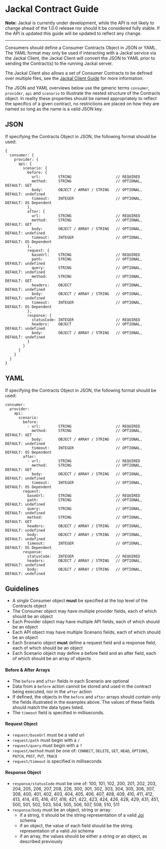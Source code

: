 # Jackal Contract Guide

__Note:__ Jackal is currently under development, while the API is not likely to change ahead of the 1.0.0 release nor should it be considered fully stable. If the API is updated this guide will be updated to reflect any change.

---------------

Consumers should define a Consumer Contracts Object in JSON or YAML. The YAML format may only be used if interacting with a Jackal service via the Jackal Client, the Jackal Client will convert the JSON to YAML prior to sending the Contract(s) to the running Jackal server.

The Jackal Client also allows a set of Consumer Contracts to be defined over multiple files, see the [Jackal Client Guide](https://github.com/findmypast-oss/jackal/blob/master/docs/client.md) for more information.

The JSON and YAML overviews below use the generic terms `consumer`, `provider`, `api` and `scenario` to illustrate the nested structure of the Contracts object. In reality these properties should be named appropriately to reflect the specifics of a given contract, no restrictions are placed on how they are named so long as the name is a valid JSON key.

## JSON

If specifying the Contracts Object in JSON, the following format should be used:

```
{
  consumer: {
    provider: {
      api: {
        scenario: {
          before: {
            url:        STRING                    // REQUIRED
            method:     STRING                    // OPTIONAL, DEFAULT: GET
            body:       OBJECT / ARRAY / STRING   // OPTIONAL, DEFAULT: undefined
            timeout:    INTEGER                   // OPTIONAL, DEFAULT: OS Dependent
          },
          after: {
            url:        STRING                    // REQUIRED
            method:     STRING                    // OPTIONAL, DEFAULT: GET
            body:       OBJECT / ARRAY / STRING   // OPTIONAL, DEFAULT: undefined
            timeout:    INTEGER                   // OPTIONAL, DEFAULT: OS Dependent
          },
          request: {
            baseUrl:    STRING                    // REQUIRED
            path:       STRING                    // OPTIONAL, DEFAULT: undefined
            query:      STRING                    // OPTIONAL, DEFAULT: undefined
            method:     STRING                    // OPTIONAL, DEFAULT: GET
            headers:    OBJECT                    // OPTIONAL, DEFAULT: undefined
            body:       OBJECT / ARRAY / STRING   // OPTIONAL, DEFAULT: undefined
            timeout:    INTEGER                   // OPTIONAL, DEFAULT: OS Dependent
          },
          response: {
            statusCode: INTEGER                   // REQUIRED
            headers:    OBJECT                    // OPTIONAL, DEFAULT: undefined
            body:       OBJECT / ARRAY / STRING   // OPTIONAL, DEFAULT: undefined
          }
        }
      }
    }
  }
}
```

## YAML

If specifying the Contracts Object in JSON, the following format should be used:

```
consumer:
  provider:
    api:
      scenario:
        before:
          - url:        STRING                    // REQUIRED
            method:     STRING                    // OPTIONAL, DEFAULT: GET
            body:       OBJECT / ARRAY / STRING   // OPTIONAL, DEFAULT: undefined
            timeout:    INTEGER                   // OPTIONAL, DEFAULT: OS Dependent
        after:
          - url:        STRING                    // REQUIRED
            method:     STRING                    // OPTIONAL, DEFAULT: GET
            body:       OBJECT / ARRAY / STRING   // OPTIONAL, DEFAULT: undefined
            timeout:    INTEGER                   // OPTIONAL, DEFAULT: OS Dependent
        request:
          baseUrl:      STRING                    // REQUIRED
          path:         STRING                    // OPTIONAL, DEFAULT: undefined
          query:        STRING                    // OPTIONAL, DEFAULT: undefined
          method:       STRING                    // OPTIONAL, DEFAULT: GET
          headers:      OBJECT / ARRAY / STRING   // OPTIONAL, DEFAULT: undefined
          body:         OBJECT / ARRAY / STRING   // OPTIONAL, DEFAULT: undefined
          timeout:      INTEGER                   // OPTIONAL, DEFAULT: OS Dependent
        response:
          statusCode:   INTEGER                   // REQUIRED
          headers:      OBJECT / ARRAY / STRING   // OPTIONAL, DEFAULT: undefined
          body:         OBJECT / ARRAY / STRING   // OPTIONAL, DEFAULT: undefined
```

## Guidelines

- A _single_ Consumer object __must__ be specified at the top level of the Contracts object
- The Consumer object may have multiple provider fields, each of which should be an object
- Each Provider object may have multiple API fields, each of which should be an object
- Each API object may have multiple Scenario fields, each of which should be an object
- Each Scenario object __must__ define a request field and a response field, each of which should be an object
- Each Scenario object may define a before field and an after field, each of which should be an array of objects

#### Before & After Arrays

- The `before` and `after` fields in each Scenario are optional
- Data from a `before` action cannot be stored and used in the contract being executed, nor in the `after` action
- If defined, the objects in the `before` and `after` arrays should contain only the fields illustrated in the examples above. The values of these fields should match the data types listed.
- The `timeout` field is specified in milliseconds.

#### Request Object

- `request/baseUrl` must be a valid url
- `request/path` must begin with a `/`
- `request/query` must begin with a `?`
- `request/method` must be one of: `CONNECT`, `DELETE`, `GET`, `HEAD`, `OPTIONS`, `PATCH`, `POST`, `PUT`, `TRACE`
- `request/timeout` is specified in milliseconds

#### Response Object

- `response/statusCode` must be one of: 100, 101, 102, 200, 201, 202, 203, 204, 205, 206, 207, 208, 226, 300, 301, 302, 303, 304, 305, 306, 307, 308, 400, 401, 402, 403, 404, 405, 406, 407, 408, 409, 410, 411, 412, 413, 414, 415, 416, 417, 418, 421, 422, 423, 424, 426, 428, 429, 431, 451, 500, 501, 502, 503, 504, 505, 506, 507, 508, 510, 511
- `response/body` must be an object, string or array:
  - if a string, it should be the string representation of a valid [Joi](https://github.com/hapijs/joi) schema
  - if an object, the value of each field should be the string representation of a valid Joi schema
  - if an array, the values should be either a string or an object, as described previously
